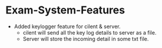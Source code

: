 # Exam-System-Features

* Added keylogger feature for cilent & server.
   * cilent will send all the key log details to server as a file.
   * Server will store the incoming detail in some txt file.
